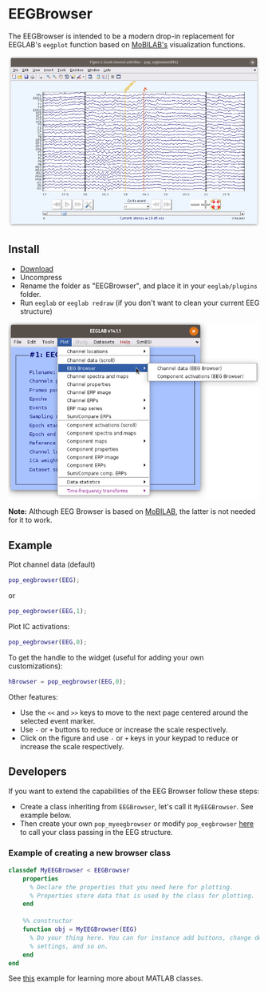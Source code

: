 # EEGBrowser
The EEGBrowser is intended to be a modern drop-in replacement for EEGLAB's `eegplot` function based on [MoBILAB's](https://sccn.ucsd.edu/wiki/MoBILAB) visualization functions.

![EEGBrowser](https://github.com/aojeda/EEGBrowser/blob/master/resources/snapshot.png)

## Install
* [Download](https://github.com/aojeda/EEGBrowser/archive/master.zip)
* Uncompress
* Rename the folder as "EEGBrowser", and place it in your `eeglab/plugins` folder.
* Run `eeglab` or `eeglab redraw` (if you don't want to clean your current EEG structure)

![Plugin](https://github.com/aojeda/EEGBrowser/blob/master/resources/snapshot2.png)

**Note:** Although EEG Browser is based on [MoBILAB](https://sccn.ucsd.edu/wiki/MoBILAB), the latter is not needed for it to work.

## Example

Plot channel data (default)
```matlab
pop_eegbrowser(EEG);
```
or
```matlab
pop_eegbrowser(EEG,1);
```
Plot IC activations:
```matlab
pop_eegbrowser(EEG,0);
```

To get the handle to the widget (useful for adding your own customizations):
```matlab
hBrowser = pop_eegbrowser(EEG,0);
```

Other features:
* Use the `<<` and `>>` keys to move to the next page centered around the selected event marker.
* Use `-` or `+` buttons to reduce or increase the scale respectively.
* Click on the figure and use `-` or `+` keys in your keypad to reduce or increase the scale respectively.

## Developers

If you want to extend the capabilities of the EEG Browser follow these steps:
* Create a class inheriting from `EEGBrowser`, let's call it `MyEEGBrowser`. See example below.
* Then create your own `pop_myeegbrowser` or modify `pop_eegbrowser` [here](https://github.com/aojeda/EEGBrowser/blob/master/pop_eegbrowser.m#L30) to call your class passing in the EEG structure.

### Example of creating a new browser class ###
``` matlab
classdef MyEEGBrowser < EEGBrowser
    properties
      % Declare the properties that you need here for plotting.
      % Properties store data that is used by the class for plotting.
    end

    %% constructor
    function obj = MyEEGBrowser(EEG)
      % Do your thing here. You can for instance add buttons, change default
      % settings, and so on.
    end
end
```

See [this](https://www.mathworks.com/help/matlab/matlab_oop/create-a-simple-class.html) example for learning more about MATLAB classes.
